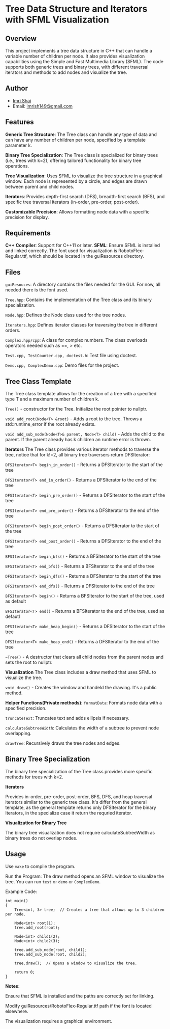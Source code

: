 # Tree Data Structure and Iterators with SFML Visualization
## Overview
This project implements a tree data structure in C++ that can handle a variable number of children per node. It also provides visualization capabilities using the Simple and Fast Multimedia Library (SFML). The code supports both generic trees and binary trees, with different traversal iterators and methods to add nodes and visualize the tree.

## Author
- [Imri Shai](https://github.com/ImriShai)
- Email: imrish149@gmail.com
## Features
**Generic Tree Structure**: The Tree class can handle any type of data and can have any number of children per node, specified by a template parameter k.

**Binary Tree Specialization**: The Tree class is specialized for binary trees (i.e., trees with k=2), offering tailored functionality for binary tree operations.

**Tree Visualization**: Uses SFML to visualize the tree structure in a graphical window. Each node is represented by a circle, and edges are drawn between parent and child nodes.

 **Iterators**: Provides depth-first search (DFS), breadth-first search (BFS), and specific tree traversal iterators (in-order, pre-order, post-order).
 
 **Customizable Precision**: Allows formatting node data with a specific precision for display.
## Requirements
**C++ Compiler**: Support for C++11 or later.
**SFML**: Ensure SFML is installed and linked correctly. The font used for visualization is RobotoFlex-Regular.ttf, which should be located in the guiResources directory.
## Files
 `guiResouces`: A directory contains the files needed for the GUI. For now, all needed there is the font used.
 
 `Tree.hpp`: Contains the implementation of the Tree class and its binary specialization.
 
 `Node.hpp`: Defines the Node class used for the tree nodes.
 
 `Iterators.hpp`: Defines iterator classes for traversing the tree in different orders.

 `Complex.hpp/cpp`: A class for complex numbers. The class overloads operators needed such as ==, > etc.

 `Test.cpp, TestCounter.cpp, doctest.h`: Test file using doctest.

 `Demo.cpp, ComplexDemo.cpp`: Demo files for the project.
## Tree Class Template
The Tree class template allows for the creation of a tree with a specified type T and a maximum number of children k.

`Tree()` - constructor for the Tree. Initialize the root pointer to nullptr.

`void add_root(Node<T> &root)` - Adds a root to the tree. Throws a std::runtime_error if the root already exists.

`void add_sub_node(Node<T>& parent, Node<T> child)` - Adds the child to the parent. If the parent already has k children an runtime error is thrown.

**Iterators**
The Tree class provides various iterator methods to traverse the tree, notice that for k!=2, all binary tree traversers return DFSIterator:


`DFSIterator<T> begin_in_order()` - Returns a DFSIterator to the start of the tree

`DFSIterator<T> end_in_order()`  - Returns a DFSIterator to the end of the tree

`DFSIterator<T> begin_pre_order()`  - Returns a DFSIterator to the start of the tree

`DFSIterator<T> end_pre_order()`  - Returns a DFSIterator to the end of the tree

`DFSIterator<T> begin_post_order()`  - Returns a DFSIterator to the start of the tree

`DFSIterator<T> end_post_order()`  - Returns a DFSIterator to the end of the tree

`BFSIterator<T> begin_bfs()`  - Returns a BFSIterator to the start of the tree

`BFSIterator<T> end_bfs()`  - Returns a BFSIterator to the end of the tree

`DFSIterator<T> begin_dfs()`  - Returns a DFSIterator to the start of the tree

`DFSIterator<T> end_dfs()`  - Returns a DFSIterator to the end of the tree

`BFSIterator<T> begin()`  - Returns a BFSIterator to the start of the tree, used as default

`BFSIterator<T> end()`  - Returns a BFSIterator to the end of the tree, used as defautl

`DFSIterator<T> make_heap_begin()`  - Returns a DFSIterator to the start of the tree

`DFSIterator<T> make_heap_end()`  - Returns a DFSIterator to the end of the tree

`~Tree()` - A destructor that clears all child nodes from the parent nodes and sets the root to nullptr.

**Visualization**
The Tree class includes a draw method that uses SFML to visualize the tree.


`void draw()` - Creates the window and handeld the drawing. It's a public method.

**Helper Functions(Private methods)**:
`formatData`: Formats node data with a specified precision.

`truncateText`: Truncates text and adds ellipsis if necessary.

`calculateSubtreeWidth`: Calculates the width of a subtree to prevent node overlapping.

`drawTree`: Recursively draws the tree nodes and edges.

## Binary Tree Specialization
The binary tree specialization of the Tree class provides more specific methods for trees with k=2.

**Iterators**

Provides in-order, pre-order, post-order, BFS, DFS, and heap traversal iterators similar to the generic tree class. 
It's differ from the general template, as the general template returns only DFSIterator for the binary Iterators, in the specialize case it return the requried iterator.

**Visualization for Binary Tree**

The binary tree visualization does not require calculateSubtreeWidth as binary trees do not overlap nodes.

## Usage
Use `make` to compile the program.

Run the Program: The draw method opens an SFML window to visualize the tree. You can run `test` or `demo` or `ComplexDemo`.

Example Code:

```#include "Tree.hpp"
int main()
{
    Tree<int, 3> tree;  // Creates a tree that allows up to 3 children per node.

    Node<int> root(1);
    tree.add_root(root);

    Node<int> child1(2);
    Node<int> child2(3);

    tree.add_sub_node(root, child1);
    tree.add_sub_node(root, child2);

    tree.draw();  // Opens a window to visualize the tree.

    return 0;
}
```

**Notes:**

Ensure that SFML is installed and the paths are correctly set for linking.

Modify guiResources/RobotoFlex-Regular.ttf path if the font is located elsewhere.

The visualization requires a graphical environment.
